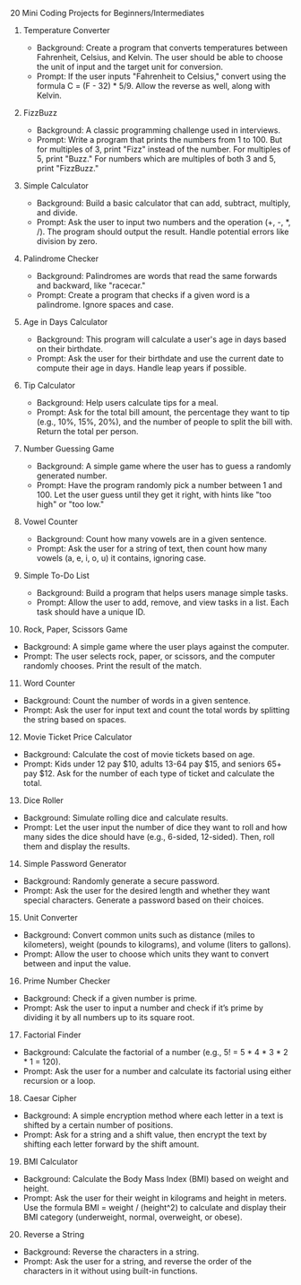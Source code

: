 
20 Mini Coding Projects for Beginners/Intermediates

1. Temperature Converter
   - Background: Create a program that converts temperatures between Fahrenheit, Celsius, and Kelvin. The user should be able to choose the unit of input and the target unit for conversion.
   - Prompt: If the user inputs "Fahrenheit to Celsius," convert using the formula C = (F - 32) * 5/9. Allow the reverse as well, along with Kelvin.

2. FizzBuzz
   - Background: A classic programming challenge used in interviews.
   - Prompt: Write a program that prints the numbers from 1 to 100. But for multiples of 3, print "Fizz" instead of the number. For multiples of 5, print "Buzz." For numbers which are multiples of both 3 and 5, print "FizzBuzz."

3. Simple Calculator
   - Background: Build a basic calculator that can add, subtract, multiply, and divide.
   - Prompt: Ask the user to input two numbers and the operation (+, -, *, /). The program should output the result. Handle potential errors like division by zero.

4. Palindrome Checker
   - Background: Palindromes are words that read the same forwards and backward, like "racecar."
   - Prompt: Create a program that checks if a given word is a palindrome. Ignore spaces and case.

5. Age in Days Calculator
   - Background: This program will calculate a user's age in days based on their birthdate.
   - Prompt: Ask the user for their birthdate and use the current date to compute their age in days. Handle leap years if possible.

6. Tip Calculator
   - Background: Help users calculate tips for a meal.
   - Prompt: Ask for the total bill amount, the percentage they want to tip (e.g., 10%, 15%, 20%), and the number of people to split the bill with. Return the total per person.

7. Number Guessing Game
   - Background: A simple game where the user has to guess a randomly generated number.
   - Prompt: Have the program randomly pick a number between 1 and 100. Let the user guess until they get it right, with hints like "too high" or "too low."

8. Vowel Counter
   - Background: Count how many vowels are in a given sentence.
   - Prompt: Ask the user for a string of text, then count how many vowels (a, e, i, o, u) it contains, ignoring case.

9. Simple To-Do List
   - Background: Build a program that helps users manage simple tasks.
   - Prompt: Allow the user to add, remove, and view tasks in a list. Each task should have a unique ID.

10. Rock, Paper, Scissors Game
   - Background: A simple game where the user plays against the computer.
   - Prompt: The user selects rock, paper, or scissors, and the computer randomly chooses. Print the result of the match.

11. Word Counter
   - Background: Count the number of words in a given sentence.
   - Prompt: Ask the user for input text and count the total words by splitting the string based on spaces.

12. Movie Ticket Price Calculator
   - Background: Calculate the cost of movie tickets based on age.
   - Prompt: Kids under 12 pay $10, adults 13-64 pay $15, and seniors 65+ pay $12. Ask for the number of each type of ticket and calculate the total.

13. Dice Roller
   - Background: Simulate rolling dice and calculate results.
   - Prompt: Let the user input the number of dice they want to roll and how many sides the dice should have (e.g., 6-sided, 12-sided). Then, roll them and display the results.

14. Simple Password Generator
   - Background: Randomly generate a secure password.
   - Prompt: Ask the user for the desired length and whether they want special characters. Generate a password based on their choices.

15. Unit Converter
   - Background: Convert common units such as distance (miles to kilometers), weight (pounds to kilograms), and volume (liters to gallons).
   - Prompt: Allow the user to choose which units they want to convert between and input the value.

16. Prime Number Checker
   - Background: Check if a given number is prime.
   - Prompt: Ask the user to input a number and check if it’s prime by dividing it by all numbers up to its square root.

17. Factorial Finder
   - Background: Calculate the factorial of a number (e.g., 5! = 5 * 4 * 3 * 2 * 1 = 120).
   - Prompt: Ask the user for a number and calculate its factorial using either recursion or a loop.

18. Caesar Cipher
   - Background: A simple encryption method where each letter in a text is shifted by a certain number of positions.
   - Prompt: Ask for a string and a shift value, then encrypt the text by shifting each letter forward by the shift amount.

19. BMI Calculator
   - Background: Calculate the Body Mass Index (BMI) based on weight and height.
   - Prompt: Ask the user for their weight in kilograms and height in meters. Use the formula BMI = weight / (height^2) to calculate and display their BMI category (underweight, normal, overweight, or obese).

20. Reverse a String
   - Background: Reverse the characters in a string.
   - Prompt: Ask the user for a string, and reverse the order of the characters in it without using built-in functions.
